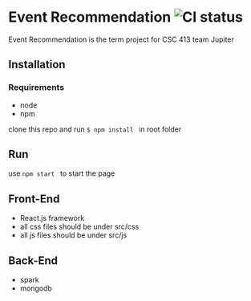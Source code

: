 # Event Recommendation ![CI status](https://img.shields.io/badge/build-passing-brightgreen.svg)
Event Recommendation is the term project for CSC 413 team Jupiter

## Installation

### Requirements
* node
* npm

clone this repo and run `$ npm install ` in root folder

## Run
use `npm start ` to start the page

## Front-End
* React.js framework
* all css files should be under src/css
* all js files should be under src/js

## Back-End
* spark
* mongodb

